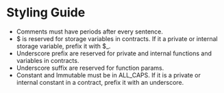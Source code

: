 # Styling Guide

- Comments must have periods after every sentence.
- $ is reserved for storage variables in contracts. If it a private or internal storage variable, prefix it with $\_.
- Underscore prefix are reserved for private and internal functions and variables in contracts.
- Underscore suffix are reserved for function params.
- Constant and Immutable must be in ALL_CAPS. If it is a private or internal constant in a contract, prefix it with an
  underscore.
